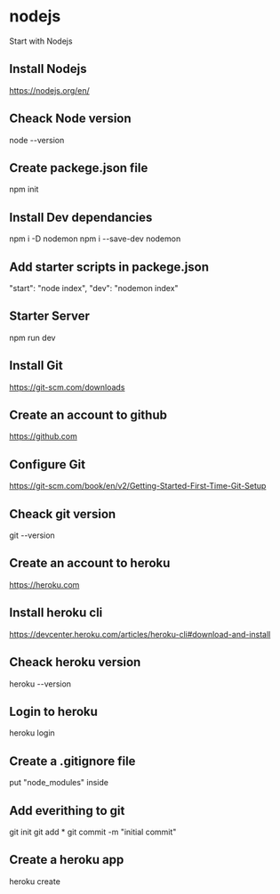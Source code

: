 # nodejs
Start with Nodejs

## Install Nodejs
https://nodejs.org/en/
## Cheack Node version
node --version

## Create packege.json file
npm init
## Install Dev dependancies
npm i -D nodemon
npm i --save-dev nodemon

## Add starter scripts in packege.json
"start": "node index",
"dev": "nodemon index"

## Starter Server
npm run dev

## Install Git
https://git-scm.com/downloads
## Create an account to github
https://github.com
## Configure Git
https://git-scm.com/book/en/v2/Getting-Started-First-Time-Git-Setup
## Cheack git version
git --version

## Create an account to heroku
https://heroku.com
## Install heroku cli
https://devcenter.heroku.com/articles/heroku-cli#download-and-install

## Cheack heroku version
heroku --version
## Login to heroku
heroku login

## Create a .gitignore file
put "node_modules" inside

## Add everithing to git
git init
git add *
git commit -m "initial commit"

## Create a heroku app
heroku create
